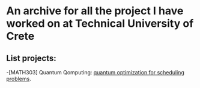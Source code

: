 # An archive for all the project I have worked on at Technical University of Crete 

## List projects:
-[MATH303] Quantum Qomputing: [quantum optimization for scheduling problems](https://github.com/ThomasLagkalis/TUC-ARCHIVE/tree/main/Quantum_Qomputin_MATH303).
